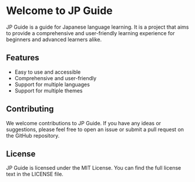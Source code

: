 # Welcome to JP Guide

JP Guide is a guide for Japanese language learning. It is a project that aims to provide a comprehensive and user-friendly learning experience for beginners and advanced learners alike.

## Features

- Easy to use and accessible
- Comprehensive and user-friendly
- Support for multiple languages
- Support for multiple themes

## Contributing

We welcome contributions to JP Guide. If you have any ideas or suggestions, please feel free to open an issue or submit a pull request on the GitHub repository.

## License

JP Guide is licensed under the MIT License. You can find the full license text in the LICENSE file.
